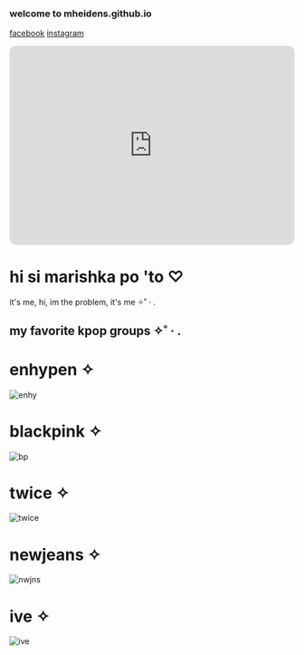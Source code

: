 
### welcome to mheidens.github.io 


   [facebook](https://www.facebook.com/ish.senar.90) [instagram](https://www.instagram.com/mhsenar_/)

<iframe style="border-radius:12px" src="https://open.spotify.com/embed/track/43t6oyPWJ67nifk7JgDgoI?utm_source=generator" width="100%" height="352" frameBorder="0" allowfullscreen="" allow="autoplay; clipboard-write; encrypted-media; fullscreen; picture-in-picture" loading="lazy"></iframe>

# hi si marishka po 'to ♡
 it's me, hi, im the problem, it's me ✧˚ · .

## my favorite kpop groups ✧˚ · .

# enhypen ✧

![enhy](https://qph.cf2.quoracdn.net/main-qimg-c6c792d1ed310ba8e85518762b393b7f-lq)

# blackpink ✧

![bp](https://i.pinimg.com/originals/3a/4c/e6/3a4ce60f7bd1b938fc352f8cebbfe3da.jpg)

# twice ✧

![twice](https://pbs.twimg.com/media/E-fNSsGXoAE0u95.jpg)

# newjeans ✧

![nwjns](https://i.pinimg.com/550x/77/49/26/774926e9fea35d57fa58d000ca812263.jpg)

# ive ✧

![ive](https://i.pinimg.com/736x/c0/c8/64/c0c864d9ea9db5cbf50b3cc294a4fbde.jpg)
